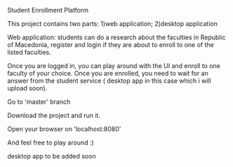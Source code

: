 Student Enrollment Platform

This project contains two parts:  1)web application; 2)desktop application

Web application: students can do a research about the faculties in Republic of Macedonia,
register and login if they are about to enroll to one of the listed faculties.

Once you are logged in, you can play around with the UI and enroll to one faculty of your choice.
Once you are enrolled, you need to wait for an answer from the student service ( desktop app in this case which i will upload soon).


Go to 'master' branch

Download the project and run it.

Open your browser on 'localhost:8080'

And feel free to play around :)


desktop app to be added soon
